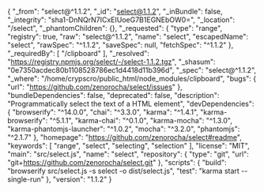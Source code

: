 {
  "_from": "select@^1.1.2",
  "_id": "select@1.1.2",
  "_inBundle": false,
  "_integrity": "sha1-DnNQrN7ICxEIUoeG7B1EGNEbOW0=",
  "_location": "/select",
  "_phantomChildren": {},
  "_requested": {
    "type": "range",
    "registry": true,
    "raw": "select@^1.1.2",
    "name": "select",
    "escapedName": "select",
    "rawSpec": "^1.1.2",
    "saveSpec": null,
    "fetchSpec": "^1.1.2"
  },
  "_requiredBy": [
    "/clipboard"
  ],
  "_resolved": "https://registry.npmjs.org/select/-/select-1.1.2.tgz",
  "_shasum": "0e7350acdec80b1108528786ec1d4418d11b396d",
  "_spec": "select@^1.1.2",
  "_where": "/home/crypscro/public_html/node_modules/clipboard",
  "bugs": {
    "url": "https://github.com/zenorocha/select/issues"
  },
  "bundleDependencies": false,
  "deprecated": false,
  "description": "Programmatically select the text of a HTML element",
  "devDependencies": {
    "browserify": "^14.0.0",
    "chai": "^3.3.0",
    "karma": "^1.4.1",
    "karma-browserify": "^5.1.1",
    "karma-chai": "^0.1.0",
    "karma-mocha": "^1.3.0",
    "karma-phantomjs-launcher": "^1.0.2",
    "mocha": "^3.2.0",
    "phantomjs": "^2.1.7"
  },
  "homepage": "https://github.com/zenorocha/select#readme",
  "keywords": [
    "range",
    "select",
    "selecting",
    "selection"
  ],
  "license": "MIT",
  "main": "src/select.js",
  "name": "select",
  "repository": {
    "type": "git",
    "url": "git+https://github.com/zenorocha/select.git"
  },
  "scripts": {
    "build": "browserify src/select.js -s select -o dist/select.js",
    "test": "karma start --single-run"
  },
  "version": "1.1.2"
}
